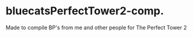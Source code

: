 # bluecatsPerfectTower2-comp.
Made to compile BP's from me and other people for The Perfect Tower 2
